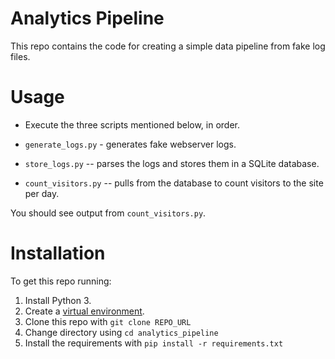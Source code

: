 # Analytics Pipeline
This repo contains the code for creating a simple data pipeline from fake log files.


# Usage
* Execute the three scripts mentioned below, in order.

* `generate_logs.py` - generates fake webserver logs.
* `store_logs.py` -- parses the logs and stores them in a SQLite database.
* `count_visitors.py` -- pulls from the database to count visitors to the site per day.

You should see output from `count_visitors.py`.


# Installation
To get this repo running:

1. Install Python 3.
2. Create a [virtual environment](https://docs.python.org/3/library/venv.html).
3. Clone this repo with `git clone REPO_URL`
4. Change directory using `cd analytics_pipeline`
5. Install the requirements with `pip install -r requirements.txt`



